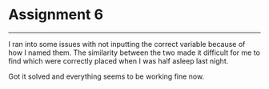 # Assignment 6
---
I ran into some issues with not inputting the correct variable because of how I named them. The similarity between the two made it difficult for me to find which were correctly placed when I was half asleep last night.

Got it solved and everything seems to be working fine now.
